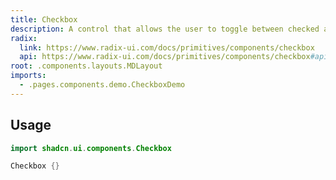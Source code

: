 ```yaml
---
title: Checkbox
description: A control that allows the user to toggle between checked and not checked.
radix:
  link: https://www.radix-ui.com/docs/primitives/components/checkbox
  api: https://www.radix-ui.com/docs/primitives/components/checkbox#api-reference
root: .components.layouts.MDLayout
imports:
  - .pages.components.demo.CheckboxDemo
---
```


<ComponentPreview component="CheckboxDemo" file="CheckboxDemo" />

## Usage

```kotlin
import shadcn.ui.components.Checkbox
```

```kotlin
Checkbox {}
```